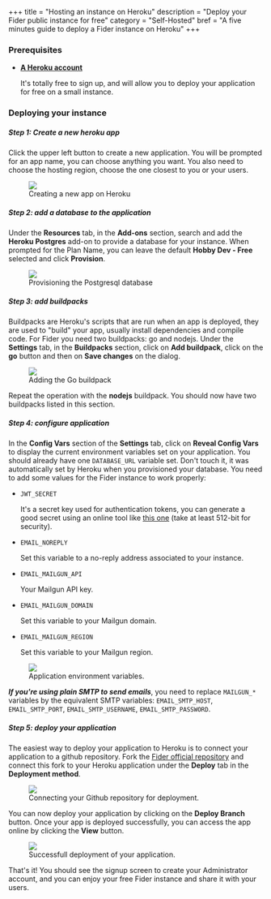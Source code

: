 +++
title = "Hosting an instance on Heroku"
description = "Deploy your Fider public instance for free"
category = "Self-Hosted"
bref = "A five minutes guide to deploy a Fider instance on Heroku"
+++

<h3>Prerequisites</h3>
<ul>
<li>
  <b><a href="https://www.heroku.com/" target="_blank">A Heroku account</a></b>
  <p>It's totally free to sign up, and will allow you to deploy your application for free on a small instance.</p>
</li>
</ul>

<h3>Deploying your instance</h3>

<h5>Step 1: Create a new heroku app</h5>

<p>
Click the upper left button to create a new application. You will be prompted for an app name, you can choose anything
you want. You also need to choose the hosting region, choose the one closest to you or your users. 
</p>

<figure>
    <img src="/images/docs/heroku-create-new-app.png" />
    <figcaption>Creating a new app on Heroku</figcaption>
</figure>

<h5>Step 2: add a database to the application</h5>

<p>
Under the <b>Resources</b> tab, in the <b>Add-ons</b> section, search and add the <b>Heroku Postgres</b> add-on to 
provide a database for your instance. When prompted for the Plan Name, you can leave the default <b>Hobby Dev - Free</b> 
selected and click <b>Provision</b>.
</p>

<figure>
    <img src="/images/docs/heroku-postgres-add-on.png" />
    <figcaption>Provisioning the Postgresql database</figcaption>
</figure>

<h5>Step 3: add buildpacks</h5>

<p>
Buildpacks are Heroku's scripts that are run when an app is deployed, they are used to "build" your app, usually install 
dependencies and compile code. For Fider you need two buildpacks: go and nodejs. Under the <b>Settings</b> tab, in the 
<b>Buildpacks</b> section, click on <b>Add buildpack</b>, click on the <b>go</b> button and then on <b>Save changes</b> 
on the dialog.
</p>

<figure>
    <img src="/images/docs/heroku-go-buildpack.png" />
    <figcaption>Adding the Go buildpack</figcaption>
</figure>

<p>
 Repeat the operation with the <b>nodejs</b> buildpack. You should now have two buildpacks listed in this section.
</p>

<h5>Step 4: configure application</h5>

<p>
In the <b>Config Vars</b> section of the <b>Settings</b> tab, click on <b>Reveal Config Vars</b> to display the current 
environment variables set on your application. You should already have one <code>DATABASE_URL</code> variable set. 
Don't touch it, it was automatically set by Heroku when you provisioned your database. You need to add some values 
for the Fider instance to work properly:
</p>

<ul>
<li>
  <code>JWT_SECRET</code>
  <p>It's a secret key used for authentication tokens, you can generate a good secret using an online tool like 
  <a href="https://www.allkeysgenerator.com/Random/Security-Encryption-Key-Generator.aspx">this one</a> (take at least
  512-bit for security).</p>
</li>
<li>
  <code>EMAIL_NOREPLY</code>
  <p>Set this variable to a no-reply address associated to your instance.</p>
</li>
<li>
  <code>EMAIL_MAILGUN_API</code>
  <p>Your Mailgun API key.</p>
</li>
<li>
  <code>EMAIL_MAILGUN_DOMAIN</code>
  <p>Set this variable to your Mailgun domain.</p>
</li>
<li>
  <code>EMAIL_MAILGUN_REGION</code>
  <p>Set this variable to your Mailgun region.</p>
</li>
</ul>

<figure>
    <img src="/images/docs/heroku-env-variables.png" />
    <figcaption>Application environment variables.</figcaption>
</figure>

<p><i><b>If you're using plain SMTP to send emails</b></i>, you need to replace <code>MAILGUN_*</code> variables by the equivalent SMTP 
variables: <code>EMAIL_SMTP_HOST</code>, <code>EMAIL_SMTP_PORT</code>, <code>EMAIL_SMTP_USERNAME</code>, 
<code>EMAIL_SMTP_PASSWORD</code>.</p>


<h5>Step 5: deploy your application</h5>

<p>
The easiest way to deploy your application to Heroku is to connect your application to a github repository. 
Fork the <a href="https://github.com/getfider/fider" target="_blank">Fider official repository</a> and connect this fork to your Heroku application under the 
<b>Deploy</b> tab in the <b>Deployment method</b>.
</p> 

<figure>
    <img src="/images/docs/heroku-github-connection.png" />
    <figcaption>Connecting your Github repository for deployment.</figcaption>
</figure>

<p>
You can now deploy your application by clicking on the <b>Deploy Branch</b> button. Once your app is deployed 
successfully, you can access the app online by clicking the <b>View</b> button.
</p> 

<figure>
    <img src="/images/docs/heroku-app-deployment.png" />
    <figcaption>Successfull deployment of your application.</figcaption>
</figure>

<p>That's it! You should see the signup screen to create your Administrator account, and you can enjoy your free
Fider instance and share it with your users.</p>

